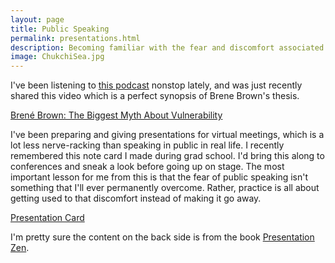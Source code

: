 ```yaml
---
layout: page
title: Public Speaking
permalink: presentations.html
description: Becoming familiar with the fear and discomfort associated with vulnerability
image: ChukchiSea.jpg
---
```

I've been listening to [this podcast](https://brenebrown.com/podcast/introducing-unlocking-us/) nonstop lately, and was just recently shared this video which is a perfect synopsis of Brene Brown's thesis.

[Brené Brown: The Biggest Myth About Vulnerability](https://www.youtube.com/watch?v=ZkDaKKkFi6Y)

I've been preparing and giving presentations for virtual meetings, which is a lot less nerve-racking than speaking in public in real life. I recently remembered this note card I made during grad school. I'd bring this along to conferences and sneak a look before going up on stage. The most important lesson for me from this is that the fear of public speaking isn't something that I'll ever permanently overcome. Rather, practice is all about getting used to that discomfort instead of making it go away.

[Presentation Card](../assets/images/presentation_card.pdf)

I'm pretty sure the content on the back side is from the book [Presentation Zen](https://www.goodreads.com/book/show/1908456.Presentation_Zen). 
